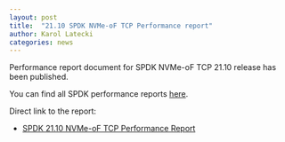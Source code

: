 ```yaml
---
layout: post
title:  "21.10 SPDK NVMe-oF TCP Performance report"
author: Karol Latecki
categories: news
---
```


Performance report document for SPDK NVMe-oF TCP 21.10 release has been published.

You can find all SPDK performance reports [here](https://spdk.io/doc/performance_reports.html).

Direct link to the report:

- [SPDK 21.10 NVMe-oF TCP Performance Report](https://review.spdk.io/download/performance-reports/SPDK_tcp_perf_report_2110.pdf)
